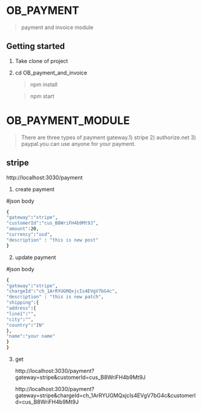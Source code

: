 # OB_PAYMENT

> payment and invoice module


## Getting started

1. Take clone of project

2. cd OB_payment_and_invoice

    > npm install
    
    > npm start


# OB_PAYMENT_MODULE

> There are three types of payment gateway.1) stripe 2) authorize.net 3) paypal.you can use anyone for your payment.


## stripe


   http://localhost:3030/payment
 

1. create payment

#json body

```sh
{
"gateway":"stripe",
"customerId":"cus_B8WriFH4b9Mt9J",
"amount":20,
"currency":"usd",
"description" : "this is new post"
}
```

2. update payment

#json body

```sh
{
"gateway":"stripe",
"chargeId":"ch_1ArRYUGMQxjcIs4EVgV7bG4c",
"description" : "this is new patch",
"shipping":{
"address":{
"line1":"",
"city":"",
"country":"IN"
},
"name":"your name"
}
}
```

3. get

   http://localhost:3030/payment?gateway=stripe&customerId=cus_B8WriFH4b9Mt9J

   http://localhost:3030/payment?gateway=stripe&chargeId=ch_1ArRYUGMQxjcIs4EVgV7bG4c&customerId=cus_B8WriFH4b9Mt9J




